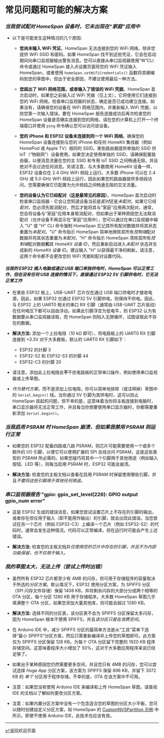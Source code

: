 <!--  原文时间：2024.3.9，翻译时间：2024.5.7，校对时间：2024.5.31  -->

# 常见问题和可能的解决方案

### *当我尝试配对 HomeSpan 设备时，它未出现在“家庭”应用中*

* 以下是可能发生这种情况的几个原因:

  * **您尚未输入 WiFi 凭证**。HomeSpan 无法连接到您的 WiFi 网络，除非您提供 WiFi SSID 和密码。如果 HomeSpan 找不到这些凭证，它会在启动期间向串口监视器输出警告消息。您可以直接从串口监视器使用“W”CLI 命令或通过 HomeSpan 接入点设置页面将您的 WiFi 凭证输入 HomeSpan，或者使用 `homeSpan.setWifiCredentials()` 函数将其硬编码到您的草图中，但出于安全原因，不建议使用最后一种方法。

  * **您超出了 WiFi 网络范围，或者输入了错误的 WiFi 凭据**。HomeSpan 首次启动时，如果您之前输入过 WiFi 凭据（见上文），它将使用它们连接到您的 WiFi 网络。检查串口监视器的状态，确定是否已成功建立连接。如果没有，请确保您的设备在 WiFi 网络范围内，并重新输入 WiFi 凭据，以防您第一次输入错误。要在 HomeSpan 报告连接成功后再次检查您的 HomeSpan 设备是否确实连接到您的网络，请在您的计算机上打开一个终端窗口并使用 `ping` 命令确认您可以访问该设备。
 
  * **您的 iPhone 和 ESP32 设备未连接到同一个 WiFi 网络**。确保您的 HomeSpan 设备连接到与您的 iPhone 和任何 HomeKit 集线器（例如 HomePod 或 Apple TV）相同的 SSID。某些路由器提供单独的 SSID 供 IoT（“物联网”）设备使用。如果您决定使用单独的 SSID，请确保配置路由器，以便消息流量在您的主 SSID 和专用 IoT SSID 之间畅通无阻，并且绝对不会过滤任何消息。另请注意，与大多数商用 HomeKit 设备一样，ESP32 设备仅在 2.4 GHz WiFi 频段上运行。大多数 iPhone 可以在 2.4 GHz 或 5.0 GHz WiFi 频段上运行，因此如果您的路由器提供多频段访问，您需要确保它已配置为允许频段之间畅通无阻的交叉流量。
    
  * **您的设备认为它已经配对（这是最常见的原因）**。HomeSpan 首次启动时检查串口监视器 - 它会让您知道设备当前是*配对*还是*未配对*。如果它已经*配对*，您必须先取消配对，然后才能将其与“家庭”应用再次配对。通常，您会将设备与“家庭”应用本身取消配对，但如果出于某种原因您无法取消配对（也许设备不再显示在“家庭”应用中），您可以通过在串口监视器中输入 "U" 或 "H" CLI 命令强制 HomeSpan 忘记其所有配对数据并将其状态重置为*未配对*。"U" 命令指示 HomeSpan 简单地擦除其所有*控制端*配对数据并将其状态重置为*未配对*。"H" 命令指示 HomeSpan 清除其所有*控制端*配对数据**和**其 *HomeKit 设备 ID*，然后重新启动进入*未配对* 状态并生成新的 *HomeKit 设备 ID*。建议输入 "H" 以获得最干净的刷新。请注意，这两个命令都不会更改您的 WiFi 凭据和配对设置代码。

#### *当我的 ESP32 插入电脑或通过 USB 端口单独供电时，HomeSpan 可以正常工作，但在没有任何 USB 连接的情况下，直接通过 ESP32 5V 引脚供电时，它无法正常工作*

* 在某些 ESP32 板上，USB-UART 芯片仅在通过 USB 端口供电时才接收电源，因此，如果 ESP32 仅通过 ESP32 5V 引脚供电，则保持不供电。因此，与 ESP32 上的 UART0 相关的串口 RX 引脚（通常由 USB-UART 芯片驱动）在任何电压下都可以自由浮动。如果此引脚浮空为低电平，则 ESP32 认为有数据要从串口监视器读取，而 HomeSpan 则陷入无限循环，试图读取此不存在的数据。

* **解决方法:** 添加一个上拉电阻（10 kΩ 即可），将电路板上的 UART0 RX 引脚连接到 +3.3V 对于大多数板，默认的 UART0 RX 引脚如下：

  * ESP32 的针脚 3
  * ESP32-S2 和 ESP32-S3 的针脚 44
  * ESP32-C3 的针脚 20

* 请注意，添加此上拉电阻会**不**干扰电路板的正常串口操作，例如使用串口监视器或上传草图。

* *作为替代方案*，而不是添加上拉电阻，你可以简单地排除（或注释掉）草图中的 `Serial.begin()` 线。当你通过 5V 引脚为其供电时，这可以防止 HomeSpan 挂起的问题，但不幸的是，这意味着当你将主板连接到电脑时，串口显示器将无法正常工作，并且每当你想要使用串口显示器时，你都需要重新添加 `Serial.begin()`。

### *当我启用 PSRAM 时 HomeSpan 崩溃，但如果我禁用 PSRAM 则运行正常*

* 如果您的 ESP32 配备四路或八路 PSRAM，则芯片可能需要使用一个或多个额外的 I/O 引脚，以便它可以使用扩展的 SPI 总线访问 PSRAM，这是这些类型的 PSRAM 所必需的。如果您碰巧将其中一个引脚用于其他用途（例如输入按钮、LED 等），则每当启用 PSRAM 时，ESP32 可能会崩溃。
  
* **解决方法:**  检查您的主板文档以查看在启用 PSRAM 时保留使用哪些引脚，并且*不要将这些引脚用于其他任何用途*。

### *串口监视器报告* "gpio: gpio_set_level(226): GPIO output gpio_num error"

* 这是 ESP32 生成的错误消息，如果您尝试设置芯片上不存在的引脚的输出，或者存在但仅用于输入（即不能用作输出）的引脚，就会出现此错误。当您尝试在另一个芯片（例如 ESP32-C3）上编译一个芯片（例如 ESP32-S2）的代码时，通常会发生这种情况。代码可以正常编译，但在运行时可能会产生上述错误。
  
* **解决方法:**  检查您的主板文档并*仅使用您的芯片中存在的引脚，并且不为内部功能保留，也不仅用于输入。*

### *我的草图太大，无法上传（尝试上传时出错）*

* 虽然所有 ESP32 芯片都至少有 4MB 的闪存，但可用于存储程序的容量取决于所选的*分区方案*。默认情况下，ESP32 使用分区方案，为 SPIFFS 分区（SPI 闪存文件存储）保留 1408 KB，并将剩余闪存的大部分分成两个相等的 OTA 分区，每个分区 1280 KB 用于存储程序。大多数 HomeSpan 草图几乎填满整个 OTA 分区，如果您添加大量其他库，则可能会超过 1280 KB。

* **解决方法:**  选择不同的分区表，该分区表不会为 SPIFFS 分区保留太多闪存，因为 HomeSpan 根本不使用 SPIFFS，并且*该分区只是在浪费空间*。

* 在 Arduino IDE 中，减少 SPIFFS 分区的最简单方法是从“工具”菜单下选择“最小 SPIFFS”分区方案，然后只需重新编译并上传您的草图即可。此方案仅为 SPIFFS 分区保留 128 KB，为每个 OTA 分区留下完整的 1920 KB 程序存储空间。这意味着程序大小增加了 50%，这对于大多数应用程序来说已经足够了。
  
* 如果出于某种原因您仍然需要更多空间，并且您只有 4MB 的闪存，您可以尝试选择 *Huge App* 分区方案，该方案为 SPIFFS 保留 896 KB，并留下 3072 KB 的 *单个* 分区用于程序存储。不幸的是，OTA 在该方案中不可用。

* 注意：如果您没有使用 Arduino IDE 来编译和上传 HomeSpan 草图，请查阅 IDE 的文档以了解如何更改分区方案。

* 注意：如果内置分区方案中没有一个包含适合您的草图的分区大小平衡，您可以随时创建自定义分区方案，如 HomeSpan 的 [CustomNVSParititon 示例](../examples/Other%20Examples/CustomNVSPartition) 中所示。即使不使用 Arduino IDE，此技术也应该有效。
 
---

[↩️](../README.md#resources)返回欢迎页面
